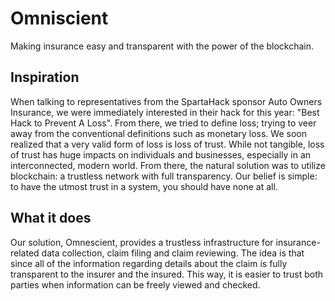 # Omniscient
Making insurance easy and transparent with the power of the blockchain.

## Inspiration
When talking to representatives from the SpartaHack sponsor Auto Owners Insurance, we were immediately interested in their hack for this year: "Best Hack to Prevent A Loss". From there, we tried to define loss; trying to veer away from the conventional definitions such as monetary loss. We soon realized that a very valid form of loss is loss of trust. While not tangible, loss of trust has huge impacts on individuals and businesses, especially in an interconnected, modern world. From there, the natural solution was to utilize blockchain: a trustless network with full transparency. Our belief is simple: to have the utmost trust in a system, you should have none at all.

## What it does
Our solution, Omnescient, provides a trustless infrastructure for insurance-related data collection, claim filing and claim reviewing. The idea is that since all of the information regarding details about the claim is fully transparent to the insurer and the insured. This way, it is easier to trust both parties when information can be freely viewed and checked.
